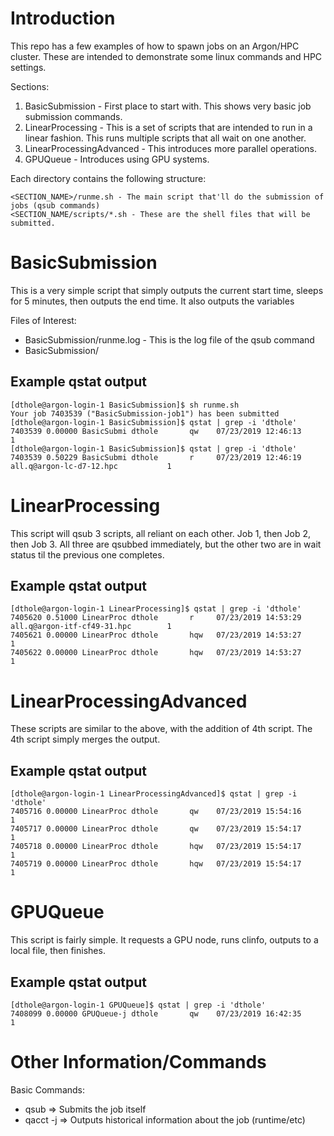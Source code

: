 # Introduction

This repo has a few examples of how to spawn jobs on an Argon/HPC cluster.  These are intended to demonstrate some linux commands and HPC settings.

Sections:
1. BasicSubmission - First place to start with.  This shows very basic job submission commands.
2. LinearProcessing - This is a set of scripts that are intended to run in a linear fashion.  This runs multiple scripts that all wait on one another.
3. LinearProcessingAdvanced - This introduces more parallel operations.
4. GPUQueue - Introduces using GPU systems.

Each directory contains the following structure:

```
<SECTION_NAME>/runme.sh - The main script that'll do the submission of jobs (qsub commands)
<SECTION_NAME/scripts/*.sh - These are the shell files that will be submitted.
```

# BasicSubmission

This is a very simple script that simply outputs the current start time, sleeps for 5 minutes, then outputs the end time.  It also outputs the variables

Files of Interest:
- BasicSubmission/runme.log - This is the log file of the qsub command
- BasicSubmission/

## Example qstat output

```
[dthole@argon-login-1 BasicSubmission]$ sh runme.sh 
Your job 7403539 ("BasicSubmission-job1") has been submitted
[dthole@argon-login-1 BasicSubmission]$ qstat | grep -i 'dthole'
7403539 0.00000 BasicSubmi dthole       qw    07/23/2019 12:46:13                                    1        
[dthole@argon-login-1 BasicSubmission]$ qstat | grep -i 'dthole'
7403539 0.50229 BasicSubmi dthole       r     07/23/2019 12:46:19 all.q@argon-lc-d7-12.hpc           1    
```

# LinearProcessing

This script will qsub 3 scripts, all reliant on each other.  Job 1, then Job 2, then Job 3.  All three are qsubbed immediately, but the other two are in wait status til the previous one completes.

## Example qstat output

```
[dthole@argon-login-1 LinearProcessing]$ qstat | grep -i 'dthole'   
7405620 0.51000 LinearProc dthole       r     07/23/2019 14:53:29 all.q@argon-itf-cf49-31.hpc        1        
7405621 0.00000 LinearProc dthole       hqw   07/23/2019 14:53:27                                    1        
7405622 0.00000 LinearProc dthole       hqw   07/23/2019 14:53:27                                    1
```

# LinearProcessingAdvanced
These scripts are similar to the above, with the addition of 4th script. The 4th script simply merges the output.

## Example qstat output

```
[dthole@argon-login-1 LinearProcessingAdvanced]$ qstat | grep -i 'dthole'
7405716 0.00000 LinearProc dthole       qw    07/23/2019 15:54:16                                    1        
7405717 0.00000 LinearProc dthole       qw    07/23/2019 15:54:17                                    1        
7405718 0.00000 LinearProc dthole       hqw   07/23/2019 15:54:17                                    1        
7405719 0.00000 LinearProc dthole       hqw   07/23/2019 15:54:17                                    1 
```

# GPUQueue
This script is fairly simple.  It requests a GPU node, runs clinfo, outputs to a local file, then finishes.

## Example qstat output

```
[dthole@argon-login-1 GPUQueue]$ qstat | grep -i 'dthole'
7408099 0.00000 GPUQueue-j dthole       qw    07/23/2019 16:42:35                                    1
```

# Other Information/Commands

Basic Commands:
- qsub => Submits the job itself
- qacct -j <JOBID> => Outputs historical information about the job (runtime/etc)

